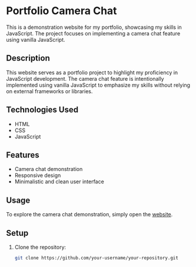# Portfolio Camera Chat

This is a demonstration website for my portfolio, showcasing my skills in JavaScript. The project focuses on implementing a camera chat feature using vanilla JavaScript.

## Description

This website serves as a portfolio project to highlight my proficiency in JavaScript development. The camera chat feature is intentionally implemented using vanilla JavaScript to emphasize my skills without relying on external frameworks or libraries.

## Technologies Used

- HTML
- CSS
- JavaScript

## Features

- Camera chat demonstration
- Responsive design
- Minimalistic and clean user interface

## Usage

To explore the camera chat demonstration, simply open the [website](#your-website-url).

## Setup

1. Clone the repository:

   ```bash
   git clone https://github.com/your-username/your-repository.git
